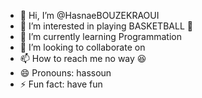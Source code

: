 - 👋 Hi, I’m @HasnaeBOUZEKRAOUI
- 👀 I’m interested in playing BASKETBALL 🏀 
- 🌱 I’m currently learning Programmation 
- 💞️ I’m looking to collaborate on 
- 📫 How to reach me no way 😆
- 😄 Pronouns: hassoun
- ⚡ Fun fact: have fun

<!---
HasnaeBOUZEKRAOUI/HasnaeBOUZEKRAOUI is a ✨ special ✨ repository because its `README.md` (this file) appears on your GitHub profile.
You can click the Preview link to take a look at your changes.
--->
